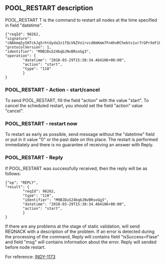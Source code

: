 ## POOL_RESTART description
POOL_RESTART T is the command to restart all nodes at the time specified in field "datetime".
```
{"reqId": 98262,
"signature": "cNAkmqSySHTckJg5rhtdyda3z1fQcV6ZVo1rvcd8mKmm7Fn4hnRChebts1ur7rGPrXeF1Q3B9N7PATYzwQNzdZZ",
"protocolVersion": 1,
"identifier": "M9BJDuS24bqbJNvBRsoGg3",
"operation": {
        "datetime": "2018-03-29T15:38:34.464106+00:00",
        "action": "start",
        "type": "118"
        }
}
```

### POOL_RESTART - Action - start/cancel
To send POOL_RESTART, fill the field "action" with the value "start".
To cancel the scheduled restart, you should set the field "action" value "cancel".

### POOL_RESTART - restart now
To restart as early as possible, send message without the "datetime" field or put in it value "0" or the past date on this place.
The restart is performed immediately and there is no guarantee of receiving an answer with Reply.

### POOL_RESTART - Reply
If POOL_RESTART was successfully received, then the reply will be as follows:
```
{"op": "REPLY",
"result": {
        "reqId": 98262,
        "type": "118",
        "identifier": "M9BJDuS24bqbJNvBRsoGg3",
        "datetime": "2018-03-29T15:38:34.464106+00:00",
        "action": "start",
        }
}
```
If there are any problems at the stage of static validation, will send REQNACK  with a description of the problem.
If an error is detected during the processing of the command, Reply will contains field "isSuccess=Flase" and field "msg" will contains information about the error.
Reply will sended before node restart.

For reference: [INDY-1173](https://jira.hyperledger.org/browse/INDY-1173)
